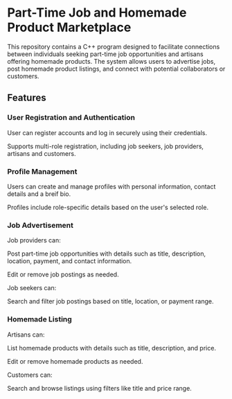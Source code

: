 # Part-Time Job and Homemade Product Marketplace
This repository contains a C++ program designed to facilitate connections between individuals seeking part-time job opportunities and artisans offering homemade products. The system allows users to advertise jobs, post homemade product listings, and connect with potential collaborators or customers.

## Features
### User Registration and Authentication 
User can register accounts and log in securely using their credentials.

Supports multi-role registration, including job seekers, job providers, artisans and customers.

### Profile Management
Users can create and manage profiles with personal information, contact details and a breif bio.

Profiles include role-specific details based on the user's selected role.

### Job Advertisement
Job providers can:

Post part-time job opportunities with details such as title, description, location, payment, and contact information.

Edit or remove job postings as needed.


Job seekers can:

Search and filter job postings based on title, location, or payment range.

### Homemade Listing
Artisans can:

List homemade products with details such as title, description, and price.

Edit or remove homemade products as needed.


Customers can:

Search and browse listings using filters like title and price range.
